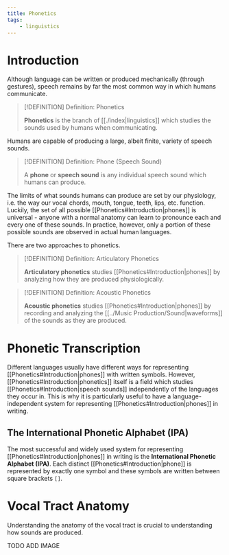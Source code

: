 ```yaml
---
title: Phonetics
tags:
    - linguistics
---
```


# Introduction

Although language can be written or produced mechanically (through gestures), speech remains by far the most common way in which humans communicate.

>[!DEFINITION] Definition: Phonetics
>
>**Phonetics** is the branch of [[./index|linguistics]] which studies the sounds used by humans when communicating.
>

Humans are capable of producing a large, albeit finite, variety of speech sounds.

>[!DEFINITION] Definition: Phone (Speech Sound)
>
>A **phone** or **speech sound** is any individual speech sound which humans can produce.
>

The limits of what sounds humans can produce are set by our physiology, i.e. the way our vocal chords, mouth, tongue, teeth, lips, etc. function. Luckily, the set of all possible [[Phonetics#Introduction|phones]] is universal - anyone with a normal anatomy can learn to pronounce each and every one of these sounds. In practice, however, only a portion of these possible sounds are observed in actual human languages.

There are two approaches to phonetics.

>[!DEFINITION] Definition: Articulatory Phonetics
>
>**Articulatory phonetics** studies [[Phonetics#Introduction|phones]] by analyzing how they are produced physiologically.
>

>[!DEFINITION] Definition: Acoustic Phonetics
>
>**Acoustic phonetics** studies [[Phonetics#Introduction|phones]] by recording and analyzing the [[../Music Production/Sound|waveforms]] of the sounds as they are produced.
>

# Phonetic Transcription

Different languages usually have different ways for representing [[Phonetics#Introduction|phones]] with written symbols. However, [[Phonetics#Introduction|phonetics]] itself is a field which studies [[Phonetics#Introduction|speech sounds]] independently of the languages they occur in. This is why it is particularly useful to have a language-independent system for representing [[Phonetics#Introduction|phones]] in writing. 

## The International Phonetic Alphabet (IPA)

The most successful and widely used system for representing [[Phonetics#Introduction|phones]] in writing is the **International Phonetic Alphabet (IPA)**. Each distinct [[Phonetics#Introduction|phone]] is represented by exactly one symbol and these symbols are written between square brackets `[]`.

# Vocal Tract Anatomy

Understanding the anatomy of the vocal tract is crucial to understanding how sounds are produced.

TODO ADD IMAGE

